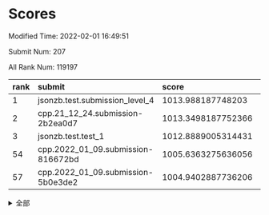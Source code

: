 # Scores

Modified Time: 2022-02-01 16:49:51

Submit Num: 207

All Rank Num: 119197

| rank |               submit               |       score        |       sigma        | pk_num |
| :--- | :--------------------------------- | :----------------- | :----------------- | :----- |
| 1    | jsonzb.test.submission_level_4     | 1013.988187748203  | 0.8299291332496334 | 2301   |
| 2    | cpp.21_12_24.submission-2b2ea0d7   | 1013.3498187752366 | 0.8193165882566478 | 2305   |
| 3    | jsonzb.test.test_1                 | 1012.8889005314431 | 0.7995965059402466 | 2305   |
| 54   | cpp.2022_01_09.submission-816672bd | 1005.6363275636056 | 0.7305590832933854 | 2297   |
| 57   | cpp.2022_01_09.submission-5b0e3de2 | 1004.9402887736206 | 0.7112520868418809 | 2306   |


<details>
<summary>全部</summary>

| rank |                 submit                 |       score        |       sigma        | pk_num |
| :--- | :------------------------------------- | :----------------- | :----------------- | :----- |
| 1    | jsonzb.test.submission_level_4         | 1013.988187748203  | 0.8299291332496334 | 2301   |
| 2    | cpp.21_12_24.submission-2b2ea0d7       | 1013.3498187752366 | 0.8193165882566478 | 2305   |
| 3    | jsonzb.test.test_1                     | 1012.8889005314431 | 0.7995965059402466 | 2305   |
| 4    | gobigger.level_3.submission_level_3_2  | 1012.5699670175006 | 0.7974363071293346 | 2305   |
| 5    | gobigger.level_3.submission_level_3_35 | 1012.1446724736729 | 0.788598078825714  | 2306   |
| 6    | gobigger.level_3.submission_level_3_14 | 1011.881219580879  | 0.7631414038379825 | 2298   |
| 7    | gobigger.level_3.submission_level_3_18 | 1011.6593704346844 | 0.7709895956352378 | 2306   |
| 8    | gobigger.level_3.submission_level_3_25 | 1011.4726641956743 | 0.7752740992301081 | 2304   |
| 9    | gobigger.level_3.submission_level_3_49 | 1011.2466086513774 | 0.7630285884393632 | 2307   |
| 10   | gobigger.level_3.submission_level_3_7  | 1011.2039259719212 | 0.7642969446191389 | 2306   |
| 11   | gobigger.level_3.submission_level_3_44 | 1011.1740518859933 | 0.767257658974104  | 2304   |
| 12   | gobigger.level_3.submission_level_3_36 | 1011.1259581223226 | 0.7786085917801563 | 2302   |
| 13   | gobigger.level_3.submission_level_3_33 | 1010.8944638088193 | 0.7662643324339562 | 2302   |
| 14   | gobigger.level_3.submission_level_3_42 | 1010.6438295403347 | 0.7592383569924919 | 2299   |
| 15   | gobigger.level_3.submission_level_3_11 | 1010.5431973496472 | 0.7482142658764358 | 2303   |
| 16   | gobigger.level_3.submission_level_3_29 | 1010.5426076045358 | 0.758584727729155  | 2307   |
| 17   | gobigger.level_3.submission_level_3_23 | 1010.4666649579876 | 0.7838885356992289 | 2304   |
| 18   | gobigger.level_3.submission_level_3_3  | 1010.4064327483597 | 0.7650553886077591 | 2301   |
| 19   | gobigger.level_3.submission_level_3_17 | 1010.3752084644267 | 0.7419602369669354 | 2300   |
| 20   | gobigger.level_3.submission_level_3_48 | 1010.3326995438593 | 0.7755212392515111 | 2299   |
| 21   | gobigger.level_3.submission_level_3_39 | 1010.1148627848067 | 0.7503185837890328 | 2306   |
| 22   | gobigger.level_3.submission_level_3_16 | 1010.1127722794199 | 0.7660713642095058 | 2311   |
| 23   | gobigger.level_3.submission_level_3_31 | 1010.0997618052296 | 0.7542195125318275 | 2307   |
| 24   | gobigger.level_3.submission_level_3_10 | 1010.058880839271  | 0.7489072155031717 | 2307   |
| 25   | gobigger.level_3.submission_level_3_26 | 1010.0020653129501 | 0.77069857884997   | 2304   |
| 26   | gobigger.level_3.submission_level_3_13 | 1009.9812175201938 | 0.7750031865871059 | 2307   |
| 27   | gobigger.level_3.submission_level_3_24 | 1009.9698954462425 | 0.7796515589727048 | 2305   |
| 28   | gobigger.level_3.submission_level_3_37 | 1009.9622821538908 | 0.75600116697865   | 2297   |
| 29   | gobigger.level_3.submission_level_3_9  | 1009.9153005347783 | 0.7672401034189004 | 2304   |
| 30   | gobigger.level_3.submission_level_3_5  | 1009.895999362775  | 0.7704832594602657 | 2304   |
| 31   | gobigger.level_3.submission_level_3_32 | 1009.8210988067568 | 0.7572776991232059 | 2301   |
| 32   | gobigger.level_3.submission_level_3_1  | 1009.7911211161821 | 0.7547983750182282 | 2303   |
| 33   | gobigger.level_3.submission_level_3_30 | 1009.7581841856794 | 0.7323070927276407 | 2306   |
| 34   | gobigger.level_3.submission_level_3_12 | 1009.7425373767883 | 0.7570872586245893 | 2308   |
| 35   | gobigger.level_3.submission_level_3_0  | 1009.5483615128669 | 0.7647738184092918 | 2310   |
| 36   | gobigger.level_3.submission_level_3_40 | 1009.526602519304  | 0.7398213809647931 | 2311   |
| 37   | gobigger.level_3.submission_level_3_4  | 1009.5207399051707 | 0.7306932083516595 | 2306   |
| 38   | gobigger.level_3.submission_level_3_45 | 1009.4798148512417 | 0.7682185725553677 | 2303   |
| 39   | gobigger.level_3.submission_level_3_6  | 1009.4126615164682 | 0.7575337769931245 | 2303   |
| 40   | gobigger.level_3.submission_level_3_41 | 1009.2438432791645 | 0.7369462844487357 | 2312   |
| 41   | gobigger.level_3.submission_level_3_46 | 1009.1786758983777 | 0.7407183134547223 | 2301   |
| 42   | gobigger.level_3.submission_level_3_19 | 1009.1350558740415 | 0.7481076268503776 | 2304   |
| 43   | gobigger.level_3.submission_level_3_20 | 1009.0572406804888 | 0.7580154051426274 | 2305   |
| 44   | gobigger.level_3.submission_level_3_43 | 1009.0534465192407 | 0.7423939508117363 | 2304   |
| 45   | gobigger.level_3.submission_level_3_21 | 1008.9950791273803 | 0.7659801267834709 | 2299   |
| 46   | gobigger.level_3.submission_level_3_15 | 1008.954293511987  | 0.7404623510253893 | 2299   |
| 47   | gobigger.level_3.submission_level_3_34 | 1008.82628505954   | 0.7362476177421365 | 2301   |
| 48   | gobigger.level_3.submission_level_3_8  | 1008.763841303581  | 0.7453871810491723 | 2306   |
| 49   | gobigger.level_3.submission_level_3_27 | 1008.7539733354872 | 0.750739792557513  | 2307   |
| 50   | gobigger.level_3.submission_level_3_38 | 1008.6687354821955 | 0.7445055986566124 | 2306   |
| 51   | gobigger.level_3.submission_level_3_47 | 1008.4194253256004 | 0.7434520026100666 | 2303   |
| 52   | gobigger.level_3.submission_level_3_28 | 1008.354209306617  | 0.7314916746491641 | 2299   |
| 53   | gobigger.level_3.submission_level_3_22 | 1008.308078796152  | 0.7389343975807315 | 2308   |
| 54   | cpp.2022_01_09.submission-816672bd     | 1005.6363275636056 | 0.7305590832933854 | 2297   |
| 55   | gobigger.level_1.submission_level_1_1  | 1005.3424159376092 | 0.7224507591143182 | 2298   |
| 56   | gobigger.level_1.submission_level_1_37 | 1005.0450261928403 | 0.7215128155889816 | 2309   |
| 57   | cpp.2022_01_09.submission-5b0e3de2     | 1004.9402887736206 | 0.7112520868418809 | 2306   |
| 58   | gobigger.level_1.submission_level_1_10 | 1004.5640260408417 | 0.7162202878623656 | 2305   |
| 59   | gobigger.level_1.submission_level_1_40 | 1004.2519958166049 | 0.7230617964164499 | 2299   |
| 60   | gobigger.level_1.submission_level_1_3  | 1004.2301837062332 | 0.7213161828211556 | 2303   |
| 61   | gobigger.level_1.submission_level_1_18 | 1004.1421906022923 | 0.7166511894882004 | 2307   |
| 62   | gobigger.level_1.submission_level_1_47 | 1004.0454069902175 | 0.7379638374984726 | 2305   |
| 63   | gobigger.level_1.submission_level_1_46 | 1003.9826947121018 | 0.7244100088394879 | 2308   |
| 64   | gobigger.level_1.submission_level_1_41 | 1003.9491152084564 | 0.7243269274501437 | 2307   |
| 65   | gobigger.level_1.submission_level_1_30 | 1003.925466825971  | 0.7179810587191512 | 2302   |
| 66   | gobigger.level_1.submission_level_1_44 | 1003.7951366064851 | 0.7081094146440646 | 2303   |
| 67   | gobigger.level_1.submission_level_1_13 | 1003.7622881963991 | 0.7069313852778095 | 2304   |
| 68   | gobigger.level_1.submission_level_1_22 | 1003.7122576646796 | 0.7338885814240249 | 2306   |
| 69   | gobigger.level_1.submission_level_1_24 | 1003.6721203673115 | 0.7244433270174632 | 2308   |
| 70   | gobigger.level_1.submission_level_1_43 | 1003.5797986848198 | 0.7135224368578286 | 2302   |
| 71   | gobigger.level_1.submission_level_1_0  | 1003.5761088466734 | 0.7025237736246799 | 2299   |
| 72   | gobigger.level_1.submission_level_1_17 | 1003.4417828434932 | 0.7174920093616015 | 2303   |
| 73   | gobigger.level_1.submission_level_1_36 | 1003.3860120266401 | 0.7093900533080789 | 2302   |
| 74   | gobigger.level_1.submission_level_1_31 | 1003.3437427287596 | 0.7122853247235682 | 2299   |
| 75   | gobigger.level_1.submission_level_1_2  | 1003.3202082787282 | 0.7044764563265035 | 2304   |
| 76   | gobigger.level_1.submission_level_1_9  | 1003.3139627688412 | 0.7151946507608432 | 2308   |
| 77   | gobigger.level_1.submission_level_1_29 | 1003.2643507401233 | 0.712531078057756  | 2303   |
| 78   | gobigger.level_1.submission_level_1_26 | 1003.259008899601  | 0.7147349348419098 | 2306   |
| 79   | gobigger.level_1.submission_level_1_35 | 1003.2569947703581 | 0.7149877839254895 | 2300   |
| 80   | gobigger.level_1.submission_level_1_27 | 1003.2393302937303 | 0.7224804644913698 | 2306   |
| 81   | gobigger.level_1.submission_level_1_45 | 1003.2140742051785 | 0.7102271005912429 | 2308   |
| 82   | gobigger.level_1.submission_level_1_49 | 1003.2021208215623 | 0.7168440797177232 | 2301   |
| 83   | gobigger.level_1.submission_level_1_23 | 1003.0990016648061 | 0.7306002978719988 | 2303   |
| 84   | gobigger.level_1.submission_level_1_21 | 1003.0856477748206 | 0.7271587325205245 | 2304   |
| 85   | gobigger.level_1.submission_level_1_20 | 1003.0338771380508 | 0.709765969670978  | 2304   |
| 86   | gobigger.level_1.submission_level_1_12 | 1003.0329214183182 | 0.7288145527601477 | 2308   |
| 87   | gobigger.level_1.submission_level_1_14 | 1002.892057359765  | 0.7229691224961429 | 2305   |
| 88   | gobigger.level_1.submission_level_1_5  | 1002.8596796230463 | 0.6958678201341355 | 2297   |
| 89   | gobigger.level_1.submission_level_1_25 | 1002.7876559996232 | 0.7246484032978617 | 2307   |
| 90   | gobigger.level_1.submission_level_1_32 | 1002.7305328207057 | 0.7210780855105    | 2298   |
| 91   | gobigger.level_1.submission_level_1_33 | 1002.656014333279  | 0.7106102911764812 | 2302   |
| 92   | gobigger.level_1.submission_level_1_39 | 1002.6463296274329 | 0.7178814245425142 | 2304   |
| 93   | gobigger.level_1.submission_level_1_42 | 1002.5859678491721 | 0.7132717000150128 | 2300   |
| 94   | gobigger.level_1.submission_level_1_6  | 1002.5522311952699 | 0.7156164212504613 | 2308   |
| 95   | gobigger.level_1.submission_level_1_28 | 1002.5430192908907 | 0.7204522480790416 | 2304   |
| 96   | gobigger.level_1.submission_level_1_4  | 1002.4708135181921 | 0.7134850266304295 | 2305   |
| 97   | gobigger.level_1.submission_level_1_34 | 1002.4370982678641 | 0.7094626795877753 | 2302   |
| 98   | gobigger.level_1.submission_level_1_11 | 1002.4037661926269 | 0.7140486745100492 | 2303   |
| 99   | gobigger.level_1.submission_level_1_8  | 1002.3748486445695 | 0.7161509125637544 | 2304   |
| 100  | gobigger.level_1.submission_level_1_16 | 1002.34806020072   | 0.7064243585794787 | 2310   |
| 101  | gobigger.level_1.submission_level_1_38 | 1002.313196299275  | 0.7183186042589004 | 2299   |
| 102  | gobigger.level_1.submission_level_1_7  | 1002.2828630483864 | 0.7202993743828108 | 2306   |
| 103  | gobigger.level_1.submission_level_1_15 | 1002.0977329703121 | 0.7170914010892313 | 2302   |
| 104  | gobigger.level_1.submission_level_1_48 | 1002.0108967009268 | 0.7241744192021202 | 2305   |
| 105  | gobigger.level_1.submission_level_1_19 | 1001.976039107515  | 0.7158141273566466 | 2301   |
| 106  | gobigger.random.submission_random_37   | 997.3916895577581  | 0.7067051450387755 | 2302   |
| 107  | gobigger.random.submission_random_18   | 997.3150928636225  | 0.7089349319198156 | 2300   |
| 108  | gobigger.random.submission_random_20   | 997.1950250290134  | 0.7002777720104164 | 2307   |
| 109  | gobigger.random.submission_random_46   | 997.108117041979   | 0.7247847533307478 | 2309   |
| 110  | gobigger.random.submission_random_30   | 996.9964965352262  | 0.7042567679166675 | 2298   |
| 111  | gobigger.random.submission_random_0    | 996.9196932314519  | 0.6994544393048842 | 2307   |
| 112  | gobigger.random.submission_random_11   | 996.6646053859885  | 0.7061233103841318 | 2305   |
| 113  | gobigger.random.submission_random_41   | 996.629632285667   | 0.7102850318293472 | 2303   |
| 114  | gobigger.random.submission_random_32   | 996.4757530040868  | 0.7029180952963564 | 2305   |
| 115  | gobigger.random.submission_random_14   | 996.3296452504883  | 0.7015526353250054 | 2302   |
| 116  | gobigger.random.submission_random_33   | 996.3119779049528  | 0.70143789469205   | 2305   |
| 117  | gobigger.random.submission_random_43   | 996.2900576086518  | 0.7126466878965958 | 2306   |
| 118  | gobigger.random.submission_random_10   | 996.2057003937019  | 0.7046435336847654 | 2302   |
| 119  | gobigger.random.submission_random_23   | 996.2000541085705  | 0.7086200982302387 | 2298   |
| 120  | gobigger.random.submission_random_5    | 996.1707006173715  | 0.7155399134730216 | 2306   |
| 121  | gobigger.random.submission_random_17   | 996.1532590758221  | 0.7242848764689839 | 2302   |
| 122  | gobigger.random.submission_random_35   | 996.1475290851632  | 0.7178938507182169 | 2304   |
| 123  | gobigger.random.submission_random_31   | 996.1221599190453  | 0.7139437575041094 | 2301   |
| 124  | gobigger.random.submission_random_4    | 996.1057100992971  | 0.703717892199604  | 2305   |
| 125  | gobigger.random.submission_random_27   | 996.0986244940791  | 0.7186884843186405 | 2310   |
| 126  | gobigger.random.submission_random_47   | 995.960877755583   | 0.705472387056571  | 2300   |
| 127  | gobigger.random.submission_random_1    | 995.9475796188057  | 0.7124393860126731 | 2303   |
| 128  | gobigger.random.submission_random_42   | 995.9066376453535  | 0.7213887523483753 | 2300   |
| 129  | gobigger.random.submission_random_22   | 995.9062237158641  | 0.7211071720567916 | 2304   |
| 130  | gobigger.random.submission_random_38   | 995.8939575800956  | 0.7040256715843128 | 2299   |
| 131  | gobigger.random.submission_random_19   | 995.8718655980555  | 0.6996786863620471 | 2304   |
| 132  | gobigger.random.submission_random_15   | 995.8423516160321  | 0.7351048839118502 | 2306   |
| 133  | gobigger.random.submission_random_36   | 995.8316648092222  | 0.7099457502826305 | 2295   |
| 134  | gobigger.random.submission_random_3    | 995.8302812801584  | 0.7212223887133956 | 2304   |
| 135  | gobigger.random.submission_random_24   | 995.8126907050766  | 0.7092194848971407 | 2299   |
| 136  | gobigger.random.submission_random_48   | 995.7845965899501  | 0.7051278621405387 | 2301   |
| 137  | gobigger.random.submission_random_49   | 995.704685614983   | 0.7163591269159987 | 2304   |
| 138  | gobigger.random.submission_random_16   | 995.5692677223448  | 0.706563081228165  | 2301   |
| 139  | gobigger.random.submission_random_44   | 995.5382835953251  | 0.7184923722974986 | 2304   |
| 140  | gobigger.random.submission_random_7    | 995.5325587189097  | 0.7073048279104621 | 2304   |
| 141  | gobigger.random.submission_random_12   | 995.5167727805109  | 0.7136646750294815 | 2303   |
| 142  | gobigger.random.submission_random_39   | 995.4917150804187  | 0.7152472718117531 | 2308   |
| 143  | gobigger.random.submission_random_29   | 995.4879518125572  | 0.70642933823498   | 2302   |
| 144  | gobigger.random.submission_random_6    | 995.4648107630476  | 0.723361613186149  | 2303   |
| 145  | gobigger.random.submission_random_13   | 995.3952657934475  | 0.7033679083257449 | 2303   |
| 146  | gobigger.random.submission_random_26   | 995.32032674538    | 0.7158889507729441 | 2305   |
| 147  | gobigger.random.submission_random_25   | 995.3186284573196  | 0.6969639987510806 | 2299   |
| 148  | gobigger.random.submission_random_8    | 995.2902343990622  | 0.7262386279208571 | 2306   |
| 149  | gobigger.random.submission_random_40   | 995.1192362879857  | 0.7119994774297929 | 2302   |
| 150  | gobigger.random.submission_random_45   | 994.8298533724783  | 0.7311097774303844 | 2303   |
| 151  | gobigger.random.submission_random_21   | 994.7359807302763  | 0.7182679533684401 | 2307   |
| 152  | gobigger.random.submission_random_28   | 994.5763067206838  | 0.7239548570771492 | 2302   |
| 153  | gobigger.random.submission_random_34   | 994.3684577800943  | 0.7209235559869689 | 2300   |
| 154  | gobigger.random.submission_random_2    | 994.3318095098175  | 0.7069696610142793 | 2298   |
| 155  | gobigger.random.submission_random_9    | 994.2007950830107  | 0.7358700503293242 | 2303   |
| 156  | gobigger.level_2.submission_level_2_6  | 993.8024238089891  | 0.725044983669913  | 2302   |
| 157  | gobigger.level_2.submission_level_2_49 | 993.4877803284255  | 0.7371823380216554 | 2301   |
| 158  | gobigger.level_2.submission_level_2_46 | 993.106689302028   | 0.7474448912497009 | 2302   |
| 159  | gobigger.level_2.submission_level_2_17 | 993.0914360163987  | 0.734056279253787  | 2305   |
| 160  | gobigger.level_2.submission_level_2_27 | 993.0642907047493  | 0.7352321075013674 | 2306   |
| 161  | gobigger.level_2.submission_level_2_48 | 993.0304866243598  | 0.7419071171000601 | 2303   |
| 162  | gobigger.level_2.submission_level_2_15 | 992.9147677409136  | 0.7357708144275539 | 2304   |
| 163  | gobigger.level_2.submission_level_2_38 | 992.887967463036   | 0.7385595677777805 | 2301   |
| 164  | gobigger.level_2.submission_level_2_26 | 992.8489817730932  | 0.7489484152238968 | 2301   |
| 165  | gobigger.level_2.submission_level_2_1  | 992.8426017588993  | 0.745525576245419  | 2303   |
| 166  | gobigger.level_2.submission_level_2_18 | 992.8373950422874  | 0.7523748611846179 | 2302   |
| 167  | gobigger.level_2.submission_level_2_22 | 992.7675076210514  | 0.7466978121972043 | 2305   |
| 168  | gobigger.level_2.submission_level_2_29 | 992.6916340895922  | 0.7376014271376743 | 2301   |
| 169  | gobigger.level_2.submission_level_2_23 | 992.60982486535    | 0.7490227435430049 | 2306   |
| 170  | gobigger.level_2.submission_level_2_28 | 992.5479879041412  | 0.728851682154927  | 2305   |
| 171  | gobigger.level_2.submission_level_2_44 | 992.4979924020446  | 0.7376309885649728 | 2300   |
| 172  | gobigger.level_2.submission_level_2_45 | 992.4610665832339  | 0.7511689836333563 | 2303   |
| 173  | gobigger.level_2.submission_level_2_5  | 992.3491028428733  | 0.7425418573655668 | 2307   |
| 174  | gobigger.level_2.submission_level_2_35 | 992.2062247054832  | 0.7456590455558548 | 2300   |
| 175  | gobigger.level_2.submission_level_2_2  | 992.1326865168953  | 0.7392859785105786 | 2302   |
| 176  | gobigger.level_2.submission_level_2_11 | 992.0747928236789  | 0.7445413705695275 | 2300   |
| 177  | gobigger.level_2.submission_level_2_0  | 992.002861396691   | 0.7447741746594988 | 2307   |
| 178  | gobigger.level_2.submission_level_2_41 | 991.987300449402   | 0.7692573259251004 | 2307   |
| 179  | gobigger.level_2.submission_level_2_25 | 991.9583859506063  | 0.7407374182541671 | 2298   |
| 180  | gobigger.level_2.submission_level_2_31 | 991.9180548849637  | 0.7684106688075271 | 2300   |
| 181  | gobigger.level_2.submission_level_2_47 | 991.896032787281   | 0.7488239580179172 | 2304   |
| 182  | gobigger.level_2.submission_level_2_30 | 991.8757010700285  | 0.7455022083685514 | 2301   |
| 183  | gobigger.level_2.submission_level_2_39 | 991.8499068188795  | 0.7450442638182609 | 2306   |
| 184  | gobigger.level_2.submission_level_2_12 | 991.8343364738615  | 0.7212160817681346 | 2302   |
| 185  | gobigger.level_2.submission_level_2_37 | 991.8124463925633  | 0.7579017017977965 | 2302   |
| 186  | gobigger.level_2.submission_level_2_40 | 991.7904271255351  | 0.7583716267243281 | 2307   |
| 187  | gobigger.level_2.submission_level_2_9  | 991.7346046898223  | 0.7517553233659876 | 2305   |
| 188  | gobigger.level_2.submission_level_2_19 | 991.5085329851219  | 0.7380505730554952 | 2298   |
| 189  | gobigger.level_2.submission_level_2_43 | 991.4458540888684  | 0.7492994276785166 | 2297   |
| 190  | gobigger.level_2.submission_level_2_24 | 991.4416557410815  | 0.7543016085238428 | 2298   |
| 191  | gobigger.level_2.submission_level_2_13 | 991.3366407990727  | 0.7672373650061484 | 2300   |
| 192  | gobigger.level_2.submission_level_2_4  | 991.3366179562433  | 0.7453850647809498 | 2308   |
| 193  | gobigger.level_2.submission_level_2_34 | 991.3034499435114  | 0.7712984635207997 | 2305   |
| 194  | gobigger.level_2.submission_level_2_8  | 991.2498157082568  | 0.7485016829437928 | 2302   |
| 195  | gobigger.level_2.submission_level_2_21 | 991.1869873131517  | 0.7578738718346733 | 2301   |
| 196  | gobigger.level_2.submission_level_2_33 | 991.1726279820331  | 0.747967955874213  | 2304   |
| 197  | gobigger.level_2.submission_level_2_36 | 991.1256842456972  | 0.7364317589644876 | 2303   |
| 198  | gobigger.level_2.submission_level_2_10 | 991.077739862421   | 0.7457151344689283 | 2303   |
| 199  | gobigger.level_2.submission_level_2_14 | 991.0728221617601  | 0.754850509465299  | 2300   |
| 200  | gobigger.level_2.submission_level_2_32 | 991.0331745551186  | 0.7535156246701675 | 2304   |
| 201  | gobigger.level_2.submission_level_2_16 | 991.0114607768405  | 0.7679221755769392 | 2302   |
| 202  | gobigger.level_2.submission_level_2_42 | 990.9881415249946  | 0.7594896454075447 | 2299   |
| 203  | gobigger.level_2.submission_level_2_20 | 990.8403365122448  | 0.7763771369415995 | 2298   |
| 204  | gobigger.level_2.submission_level_2_3  | 990.755706839066   | 0.7743136520474199 | 2306   |
| 205  | gobigger.level_2.submission_level_2_7  | 990.6030645751802  | 0.7640981954235923 | 2303   |
| 206  | gobigger.none.submission_none_0        | 977.4457123985833  | 1.3456696103538062 | 2306   |
| 207  | gobigger.none.submission_none_1        | 977.4345435427666  | 1.286565320119735  | 2297   |

</details>